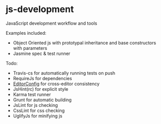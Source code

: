js-development
============

JavaScript development workflow and tools

Examples included:
- Object Oriented js with prototypal inheritance and base constructors with parameters
- Jasmine spec & test runner

Todo:
- Travis-cs for automatically running tests on push
- RequireJs for dependencies
- [EditorConfig](http://editorconfig.org) for cross-editor consistency
- JsHint(rc) for explicit style
- Karma test runner
- Grunt for automatic building
- JsLint for js checking
- CssLint for css checking
- UglifyJs for minifying js
